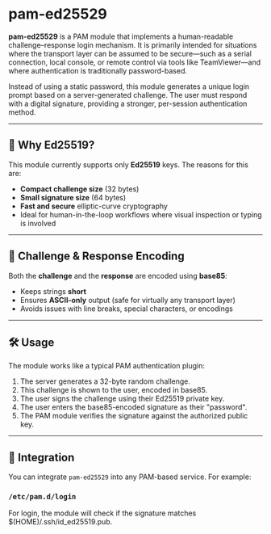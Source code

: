 # pam-ed25529

**pam-ed25529** is a PAM module that implements a human-readable challenge–response login mechanism. It is primarily intended for situations where the transport layer can be assumed to be secure—such as a serial connection, local console, or remote control via tools like TeamViewer—and where authentication is traditionally password-based.

Instead of using a static password, this module generates a unique login prompt based on a server-generated challenge. The user must respond with a digital signature, providing a stronger, per-session authentication method.

---

## 🔐 Why Ed25519?

This module currently supports only **Ed25519** keys. The reasons for this are:

- **Compact challenge size** (32 bytes)
- **Small signature size** (64 bytes)
- **Fast and secure** elliptic-curve cryptography
- Ideal for human-in-the-loop workflows where visual inspection or typing is involved

---

## 🔡 Challenge & Response Encoding

Both the **challenge** and the **response** are encoded using **base85**:

- Keeps strings **short**
- Ensures **ASCII-only** output (safe for virtually any transport layer)
- Avoids issues with line breaks, special characters, or encodings

---

## 🛠️ Usage

The module works like a typical PAM authentication plugin:

1. The server generates a 32-byte random challenge.
2. This challenge is shown to the user, encoded in base85.
3. The user signs the challenge using their Ed25519 private key.
4. The user enters the base85-encoded signature as their "password".
5. The PAM module verifies the signature against the authorized public key.

---

## 🔌 Integration

You can integrate `pam-ed25529` into any PAM-based service. For example:

### `/etc/pam.d/login`

For login, the module will check if the signature matches $(HOME)/.ssh/id_ed25519.pub.
